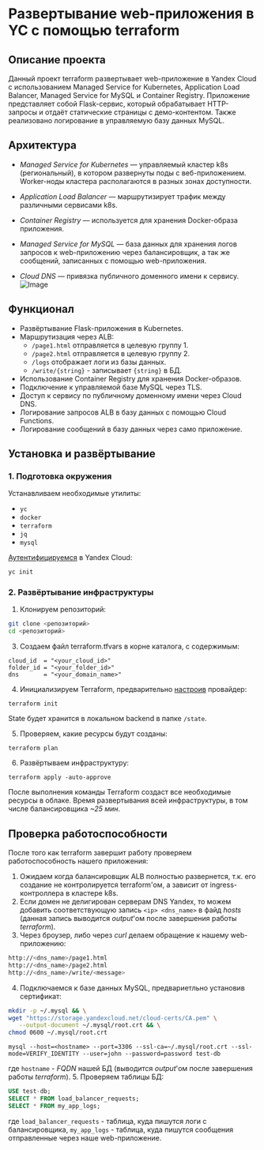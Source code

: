 # Развертывание web-приложения в YC с помощью terraform

## Описание проекта
Данный проект terraform развертывает web-приложение в Yandex Cloud с использованием Managed Service for Kubernetes, Application Load Balancer, Managed Service for MySQL и Container Registry. Приложение представляет собой Flask-сервис, который обрабатывает HTTP-запросы и отдаёт статические страницы с демо-контентом. Также реализовано логирование в управляемую базу данных MySQL.

## Архитектура

- *Managed Service for Kubernetes* — управляемый кластер k8s (региональный), в котором развернуты поды с веб-приложением. Worker-ноды кластера располагаются в разных зонах доступности.

- *Application Load Balancer* — маршрутизирует трафик между различными сервисами k8s.

- *Container Registry* — используется для хранения Docker-образа приложения.

- *Managed Service for MySQL* — база данных для хранения логов запросов к web-приложению через балансировщик, а так же сообщений, записанных с помощью web-приложения.

- *Cloud DNS* — привязка публичного доменного имени к сервису.
![Image](https://github.com/user-attachments/assets/8390ed79-3b08-4585-8026-eff160aaf7ca)

## Функционал

- Развёртывание Flask-приложения в Kubernetes.
- Маршрутизация через ALB:
  - `/page1.html` отправляется в целевую группу 1.
  - `/page2.html` отправляется в целевую группу 2.
  - `/logs` отображает логи из базы данных.
  - `/write/{string}` - записывает `{string}` в БД.
- Использование Container Registry для хранения Docker-образов.
- Подключение к управляемой базе MySQL через TLS.
- Доступ к сервису по публичному доменному имени через Cloud DNS.
- Логирование запросов ALB в базу данных с помощью Cloud Functions.
- Логирование сообщений в базу данных через само приложение.

## Установка и развёртывание

### 1. Подготовка окружения

Устанавливаем необходимые утилиты:
- `yc`
- `docker`
- `terraform`
- `jq`
- `mysql`

[Аутентифицируемся](https://yandex.cloud/ru/docs/cli/operations/profile/profile-create#interactive-create) в Yandex Cloud:

```bash
yc init
```

### 2. Развёртывание инфраструктуры

1. Клонируем репозиторий:

```bash
git clone <репозиторий>
cd <репозиторий>
```
3. Создаем файл terraform.tfvars в корне каталога, с содержимым:
```hcl
cloud_id  = "<your_cloud_id>"
folder_id = "<your_folder_id>"
dns       = "<your_domain_name>"
```
4. Инициализируем Terraform, предварительно [настроив](https://yandex.cloud/ru/docs/tutorials/infrastructure-management/terraform-quickstart#configure-provider) провайдер:
```
terraform init
```
State будет хранится в локальном backend в папке `/state`.

5. Проверяем, какие ресурсы будут созданы:
```
terraform plan
```
6. Развёртываем инфраструктуру:
```
terraform apply -auto-approve
```
После выполнения команды Terraform создаст все необходимые ресурсы в облаке.
Время развертывания всей инфраструктуры, в том числе балансировщика *~25 мин*.

## Проверка работоспособности

После того как terraform завершит работу проверяем работоспособность нашего приложения:
1. Ожидаем когда балансировщик ALB полностью развернется, т.к. его создание не контролируется terraform'ом, а зависит от ingress-контроллера в кластере k8s.
2. Если домен не делигирован серверам DNS Yandex, то можем добавить соответствующую запись `<ip> <dns_name>` в файд *hosts* (данная запись выводится *output*'ом после завершения работы *terraform*).
3. Через броузер, либо через *curl* делаем обращение к нашему web-приложению:
```bash
http://<dns_name>/page1.html
http://<dns_name>/page2.html
http://<dns_name>/write/<message>
```
4. Подключаемся к базе данных MySQL, предвариетльно установив сертификат:
```bash
mkdir -p ~/.mysql && \
wget "https://storage.yandexcloud.net/cloud-certs/CA.pem" \
   --output-document ~/.mysql/root.crt && \
chmod 0600 ~/.mysql/root.crt
```
```
mysql --host=<hostname> --port=3306 --ssl-ca=~/.mysql/root.crt --ssl-mode=VERIFY_IDENTITY --user=john --password=password test-db
```
где `hostname` - *FQDN* нашей БД (выводится *output*'ом после завершения работы *terraform*).
5. Проверяем таблицы БД:
```sql
USE test-db;
SELECT * FROM load_balancer_requests;
SELECT * FROM my_app_logs;
```
где `load_balancer_requests` - таблица, куда пишутся логи с балансировщика, `my_app_logs` - таблица, куда пишутся сообщения отправленные через наше web-приложение.